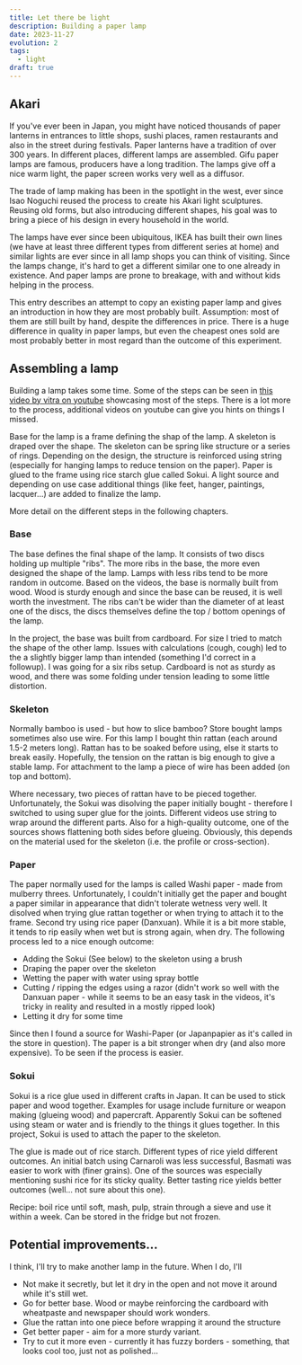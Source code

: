 ```yaml
---
title: Let there be light
description: Building a paper lamp 
date: 2023-11-27
evolution: 2
tags:
  - light
draft: true
---
```


## Akari
If you've ever been in Japan, you might have noticed thousands of paper lanterns in entrances to little shops, sushi places, ramen restaurants and also in the street during festivals. Paper lanterns have a tradition of over 300 years. In different places, different lamps are assembled. Gifu paper lamps are famous, producers have a long tradition. The lamps give off a nice warm light, the paper screen works very well as a diffusor. 

The trade of lamp making has been in the spotlight in the west, ever since Isao Noguchi reused the process to create his Akari light sculptures. Reusing old forms, but also introducing different shapes, his goal was to bring a piece of his design in every household in the world. 

The lamps have ever since been ubiquitous, IKEA has built their own lines (we have at least three different types from different series at home) and similar lights are ever since in all lamp shops you can think of visiting. Since the lamps change, it's hard to get a different similar one to one already in existence. And paper lamps are prone to breakage, with and without kids helping in the process. 

This entry describes an attempt to copy an existing paper lamp and gives an introduction in how they are most probably built. Assumption: most of them are still built by hand, despite the differences in price. There is a huge difference in quality in paper lamps, but even the cheapest ones sold are most probably better in most regard than the outcome of this experiment. 

## Assembling a lamp
Building a lamp takes some time. Some of the steps can be seen in [this video by vitra on youtube](https://www.youtube.com/watch?v=hQ8SbDJ7Cck) showcasing most of the steps. There is a lot more to the process, additional videos on youtube can give you hints on things I missed. 

Base for the lamp is a frame defining the shap of the lamp. A skeleton is draped over the shape. The skeleton can be spring like structure or a series of rings. Depending on the design, the structure is reinforced using string (especially for hanging lamps to reduce tension on the paper). Paper is glued to the frame using rice starch glue called Sokui. A light source and depending on use case additional things (like feet, hanger, paintings, lacquer...) are added to finalize the lamp. 

More detail on the different steps in the following chapters.

### Base
The base defines the final shape of the lamp. It consists of two discs holding up multiple "ribs". The more ribs in the base, the more even designed the shape of the lamp. Lamps with less ribs tend to be more random in outcome. Based on the videos, the base is normally built from wood. Wood is sturdy enough and since the base can be reused, it is well worth the investment. The ribs can't be wider than the diameter of at least one of the discs, the discs themselves define the top / bottom openings of the lamp. 

In the project, the base was built from cardboard. For size I tried to match the shape of the other lamp. Issues with calculations (cough, cough) led to the a slightly bigger lamp than intended (something I'd correct in a followup). I was going for a six ribs setup. Cardboard is not as sturdy as wood, and there was some folding under tension leading to some little distortion.  

### Skeleton
Normally bamboo is used - but how to slice bamboo? Store bought lamps sometimes also use wire. 
For this lamp I bought thin rattan (each around 1.5-2 meters long). Rattan has to be soaked before using, else it starts to break easily. 
Hopefully, the tension on the rattan is big enough to give a stable lamp. 
For attachment to the lamp a piece of wire has been added (on top and bottom). 

Where necessary, two pieces of rattan have to be pieced together. Unfortunately, the Sokui was disolving the paper initially bought - therefore I switched to using super glue for the joints. Different videos use string to wrap around the different parts. Also for a high-quality outcome, one of the sources shows flattening both sides before glueing. Obviously, this depends on the material used for the skeleton (i.e. the profile or cross-section).

### Paper
The paper normally used for the lamps is called Washi paper - made from mulberry threes. Unfortunately, I couldn't initially get the paper and bought a paper similar in appearance that didn't tolerate wetness very well. It disolved when trying glue rattan together or when trying to attach it to the frame.
Second try using rice paper (Danxuan). While it is a bit more stable, it tends to rip easily when wet but is strong again, when dry. The following process led to a nice enough outcome: 
- Adding the Sokui (See below) to the skeleton using a brush
- Draping the paper over the skeleton
- Wetting the paper with water using spray bottle
- Cutting / ripping the edges using a razor (didn't work so well with the Danxuan paper - while it seems to be an easy task in the videos, it's tricky in reality and resulted in a mostly ripped look)
- Letting it dry for some time

Since then I found a source for Washi-Paper (or Japanpapier as it's called in the store in question). The paper is a bit stronger when dry (and also more expensive). To be seen if the process is easier.

### Sokui
Sokui is a rice glue used in different crafts in Japan. It can be used to stick paper and wood together. Examples for usage include furniture or weapon making (glueing wood) and papercraft. Apparently Sokui can be softened using steam or water and is friendly to the things it glues together. In this project, Sokui is used to attach the paper to the skeleton.
 
The glue is made out of rice starch. Different types of rice yield different outcomes. An initial batch using Carnaroli was less successful, Basmati was easier to work with (finer grains). One of the sources was especially mentioning sushi rice for its sticky quality. Better tasting rice yields better outcomes (well... not sure about this one).

Recipe: boil rice until soft, mash, pulp, strain through a sieve and use it within a week. Can be stored in the fridge but not frozen. 

## Potential improvements...
I think, I'll try to make another lamp in the future. When I do, I'll
- Not make it secretly, but let it dry in the open and not move it around while it's still wet. 
- Go for better base. Wood or maybe reinforcing the cardboard with wheatpaste and newspaper should work wonders.
- Glue the rattan into one piece before wrapping it around the structure
- Get better paper - aim for a more sturdy variant. 
- Try to cut it more even - currently it has fuzzy borders - something, that looks cool too, just not as polished...
 